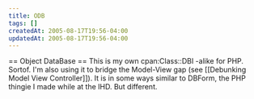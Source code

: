 ```yaml
---
title: ODB
tags: []
createdAt: 2005-08-17T19:56-04:00
updatedAt: 2005-08-17T19:56-04:00
---
```


== Object DataBase ==
This is my own cpan:Class::DBI -alike for PHP. Sortof. I'm also using it to bridge the Model-View gap (see [[Debunking Model View Controller]]). It is in some ways similar to DBForm, the PHP thingie I made while at the IHD. But different.

